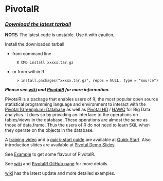 PivotalR
=======

### ***[Download the latest tarball](https://github.com/madlib-internal/PivotalR/tarball/master)*** 

**NOTE:** The latest code is unstable. Use it with caution.

Install the downloaded tarball

* from command line

        R CMD install xxxxx.tar.gz
        
* or from within R

        > install.packages("xxxxx.tar.gz", repos = NULL, type = "source")

***Please see [wiki](https://github.com/madlib-internal/PivotalR/wiki) and [PivotalR](http://madlib-internal.github.io/PivotalR) for more information.***

PivotalR is a package that enables users of R, the most popular open source statistical programming language 
and environment to interact with the [Pivotal (Greenplum) Database](http://www.greenplum.com/products/greenplum-database) 
as well as [Pivotal HD](http://www.greenplum.com/products/pivotal-hd) / [HAWQ](http://www.greenplum.com/blog/dive-in/hawq-the-new-benchmark-for-sql-on-hadoop) for Big Data 
analytics. It does so by providing an interface to the operations on tables/views in the database. These 
operations are almost the same as those of data.frame. Thus the users of R do not need to learn SQL when they 
operate on the objects in the database. 

A [training video](https://docs.google.com/file/d/0B9bfZ-YiuzxQc1RWTEJJZ2V1TWc/edit?usp=sharing) and a [quick-start guide](https://github.com/wjjung317/gp-r/blob/master/docs/PivotalR-quick-start%20v2.pdf) are available at [Quick Start](http://gopivotal.github.io/gp-r/#pivotalr). 
Also introduction slides are available at [Pivotal Demo Slides](https://docs.google.com/presentation/d/103dv1h4VBCBAixqpezJzWmffyrcRR2h9MCJBTfMOBIM/edit?usp=sharing).

See [Example](https://github.com/madlib-internal/PivotalR/wiki/Example) to get some flavour of PivotalR.


See [wiki](https://github.com/madlib-internal/PivotalR/wiki) and [PivotalR GitHub page](http://madlib-internal.github.io/PivotalR/) for more details.

[wiki](https://github.com/madlib-internal/PivotalR/wiki) has the latest update and more detailed examples.
